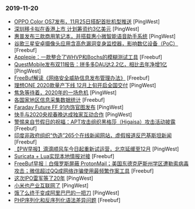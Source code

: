 ### 2019-11-20

* [OPPO Color OS7发布，11月25日搭配首批机型推送](https://www.pingwest.com/w/198040) [PingWest]
* [深圳移卡拟在香港上市 计划筹资约3亿美元](https://www.pingwest.com/w/198051) [PingWest]
* [惠普发布三款商用笔记本，并搭载惠小微智能语音助手系统](https://www.pingwest.com/w/198050) [PingWest]
* [谷歌三星安卓摄像头应用含高危漏洞变身监控器，影响数亿设备（PoC）](https://www.freebuf.com/vuls/220644.html) [Freebuf]
* [Applepie：一款整合了WHVP和Bochs的模糊测试工具](https://www.freebuf.com/sectool/214263.html) [Freebuf]
* [QuestMobile发布双11报告：拼多多DAU达2.2亿，相比去年净增1亿](https://www.pingwest.com/w/198046) [PingWest]
* [FreeBuf解读《网络安全威胁信息发布管理办法》](https://www.freebuf.com/articles/others-articles/220643.html) [Freebuf]
* [​理想ONE 2020款量产下线 12月上旬开启全国交付](https://www.pingwest.com/w/198041) [PingWest]
* [焦急等待着，2020年的一场危机](https://www.pingwest.com/a/198032) [PingWest]
* [各国家地区信息采集数据统计](https://www.freebuf.com/articles/network/218068.html) [Freebuf]
* [Faraday Future FF 91内饰官图发布](https://www.pingwest.com/w/198030) [PingWest]
* [快手与2020央视春晚达成独家互动合作](https://www.pingwest.com/w/198023) [PingWest]
* [警惕来自节假日的祝福：APT攻击组织黑格莎（Higaisa）攻击活动披露](https://www.freebuf.com/news/219001.html) [Freebuf]
* [印度非政府组织“伪造”265个在线新闻网站，虚假报道反巴基斯坦新闻](https://www.freebuf.com/news/220022.html) [Freebuf]
* [【PW早报】滴滴顺风车今日起重新试运营，北京延缓至12月](https://www.pingwest.com/w/198010) [PingWest]
* [Suricata + Lua实现本地情报对接](https://www.freebuf.com/sectool/218951.html) [Freebuf]
* [FreeBuf早报｜白俄罗斯屏蔽 ProtonMail；美国东德克萨斯州学区遭勒索病毒攻击；微信超过QQ成网络诈骗使用最频繁作案工具](https://www.freebuf.com/news/220568.html) [Freebuf]
* [这次IPO雷军等了20年](https://www.pingwest.com/a/197843) [PingWest]
* [小米也产业互联网了](https://www.pingwest.com/a/197999) [PingWest]
* [饿了么终于变成阿里巴巴的一把刀](https://www.pingwest.com/a/198001) [PingWest]
* [PHP序列化和反序列化语法差异问题](https://www.freebuf.com/articles/web/219062.html) [Freebuf]
